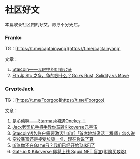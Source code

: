 # 社区好文

本篇收录社区内的好文，顺序不分先后。



### Franko

TG：[https://t.me/captainyang](https://t.me/captainyang)

文章：

1. [Starcoin——我眼中的价值公链](https://link.medium.com/lrO1ssWQFmb)
2. [Eth 与 Stc 之争，争的是什么？Go vs Rust, Solidity vs Move](https://link.medium.com/to3UiO1QFmb)



### CryptoJack

TG：[https://t.me/Foorgoo](https://t.me/Foorgoo)

文章：

1. [是心动啊——Starmask初遇Onekey ！](https://link.medium.com/JIITg9aIelb)
2. [Jack老司机手把手教你玩转Kikoverse元宇宙](https://link.medium.com/bUw7mmX2hlb)
3. [Starcoin钱包账户需要激活? 听听「首席地址激活工程师」怎么说](https://link.medium.com/q1r4gQf7vlb)
4. [空投暴富还是接受垃圾一堆，现在你说了算](https://link.medium.com/omizIaSWBlb)
5. [听说你还在GameFi？我们已经开始TalkFi了](https://link.medium.com/wMqCimK9Flb)
6. [Gate.io & Kikoverse 即将上线 Squid NFT 盲盒(附购买攻略) ](https://link.medium.com/eNoJYeIFJlb)



